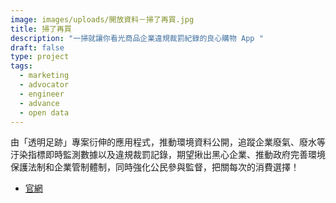 ```yaml
---
image: images/uploads/開放資料－掃了再買.jpg
title: 掃了再買
description: "一掃就讓你看光商品企業違規裁罰紀錄的良心購物 App "
draft: false
type: project
tags:
  - marketing
  - advocator
  - engineer
  - advance
  - open data
---
```

由「透明足跡」專案衍伸的應用程式，推動環境資料公開，追蹤企業廢氣、廢水等汙染指標即時監測數據以及違規裁罰記錄，期望揪出黑心企業、推動政府完善環境保護法制和企業管制體制，同時強化公民參與監督，把關每次的消費選擇！

- [官網](https://thaubing.gcaa.org.tw/blog/category/27)
